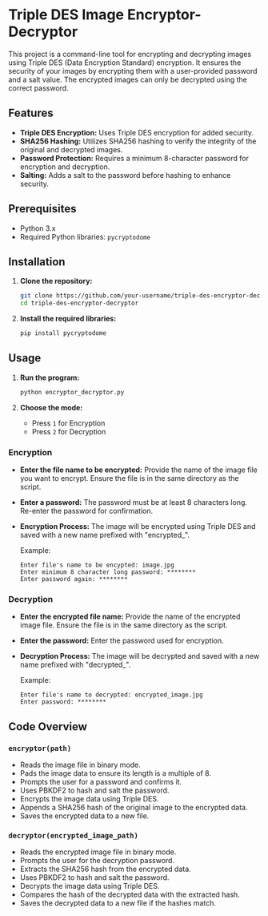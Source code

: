 # Triple DES Image Encryptor-Decryptor

This project is a command-line tool for encrypting and decrypting images using Triple DES (Data Encryption Standard) encryption. It ensures the security of your images by encrypting them with a user-provided password and a salt value. The encrypted images can only be decrypted using the correct password.

## Features

- **Triple DES Encryption:** Uses Triple DES encryption for added security.
- **SHA256 Hashing:** Utilizes SHA256 hashing to verify the integrity of the original and decrypted images.
- **Password Protection:** Requires a minimum 8-character password for encryption and decryption.
- **Salting:** Adds a salt to the password before hashing to enhance security.

## Prerequisites

- Python 3.x
- Required Python libraries: `pycryptodome`

## Installation

1. **Clone the repository:**
   ```sh
   git clone https://github.com/your-username/triple-des-encryptor-decryptor.git
   cd triple-des-encryptor-decryptor
   ```

2. **Install the required libraries:**
   ```sh
   pip install pycryptodome
   ```

## Usage

1. **Run the program:**
   ```sh
   python encryptor_decryptor.py
   ```

2. **Choose the mode:**
   - Press `1` for Encryption
   - Press `2` for Decryption

### Encryption

- **Enter the file name to be encrypted:** Provide the name of the image file you want to encrypt. Ensure the file is in the same directory as the script.
- **Enter a password:** The password must be at least 8 characters long. Re-enter the password for confirmation.
- **Encryption Process:** The image will be encrypted using Triple DES and saved with a new name prefixed with "encrypted_".
  
  Example:
  ```
  Enter file's name to be encypted: image.jpg
  Enter minimum 8 character long password: ********
  Enter password again: ********
  ```

### Decryption

- **Enter the encrypted file name:** Provide the name of the encrypted image file. Ensure the file is in the same directory as the script.
- **Enter the password:** Enter the password used for encryption.
- **Decryption Process:** The image will be decrypted and saved with a new name prefixed with "decrypted_".
  
  Example:
  ```
  Enter file's name to decrypted: encrypted_image.jpg
  Enter password: ********
  ```

## Code Overview

### `encryptor(path)`

- Reads the image file in binary mode.
- Pads the image data to ensure its length is a multiple of 8.
- Prompts the user for a password and confirms it.
- Uses PBKDF2 to hash and salt the password.
- Encrypts the image data using Triple DES.
- Appends a SHA256 hash of the original image to the encrypted data.
- Saves the encrypted data to a new file.

### `decryptor(encrypted_image_path)`

- Reads the encrypted image file in binary mode.
- Prompts the user for the decryption password.
- Extracts the SHA256 hash from the encrypted data.
- Uses PBKDF2 to hash and salt the password.
- Decrypts the image data using Triple DES.
- Compares the hash of the decrypted data with the extracted hash.
- Saves the decrypted data to a new file if the hashes match.

